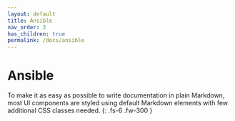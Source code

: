 ```yaml
---
layout: default
title: Ansible
nav_order: 3
has_children: true
permalink: /docs/ansible
---
```


# Ansible

To make it as easy as possible to write documentation in plain Markdown, most UI components are styled using default Markdown elements with few additional CSS classes needed.
{: .fs-6 .fw-300 }
